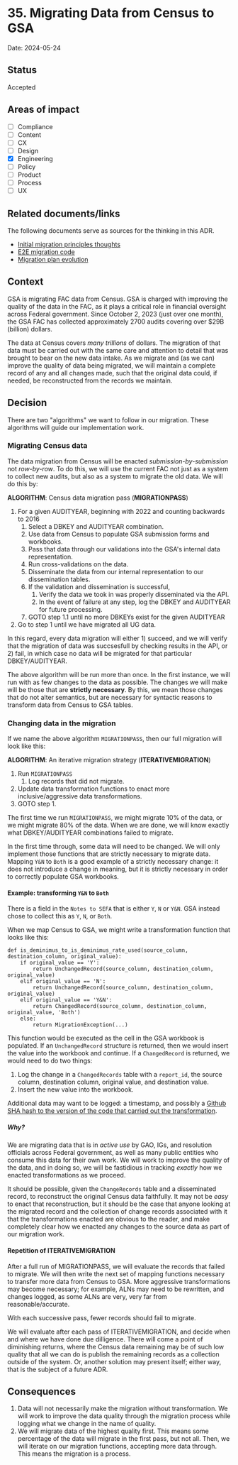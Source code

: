 # 35. Migrating Data from Census to GSA

Date: 2024-05-24

## Status

Accepted

## Areas of impact

- [ ]   Compliance
- [ ]   Content
- [ ]   CX
- [ ]   Design
- [x]   Engineering
- [ ]   Policy
- [ ]   Product
- [ ]   Process
- [ ]   UX

## Related documents/links
The following documents serve as sources for the thinking in this ADR.
* [Initial migration principles thoughts](https://docs.google.com/document/d/1pBUBLD2MGt-zEMwaaHIcLJT8ZqV0iPRnhiSkL3TIlu4/edit#heading=h.4f7j3ydfccdm)
* [E2E migration code](https://docs.google.com/document/d/12jcupPwqTc1muIaCsMxKgC33cOPOQQ6V4EoH9OmZGo0/edit#heading=h.wn0o8brht5dv)
* [Migration plan evolution](https://docs.google.com/document/d/1qrCn5jjTnBV831_cZswPrIgbjbQoECLSD0TEAW1PFeg/edit) 

## Context

GSA is migrating FAC data from Census. GSA is charged with improving the quality of the data in the FAC, as it plays a critical role in financial oversight across Federal government. Since October 2, 2023 (just over one month), the GSA FAC has collected approximately 2700 audits covering over $29B (billion) dollars.

The data at Census covers *many trillions* of dollars. The migration of that data must be carried out with the same care and attention to detail that was brought to bear on the new data intake. As we migrate and (as we can) improve the quality of data being migrated, we will maintain a complete record of any and all changes made, such that the original data could, if needed, be reconstructed from the records we maintain. 

## Decision

There are two "algorithms" we want to follow in our migration. These algorithms will guide our implementation work.

### Migrating Census data

The data migration from Census will be enacted *submission-by-submission* not *row-by-row*. To do this, we will use the current FAC not just as a system to collect new audits, but also as a system to migrate the old data. We will do this by:

**ALGORITHM**: Census data migration pass (**MIGRATIONPASS**)

1. For a given AUDITYEAR, beginning with 2022 and counting backwards to 2016
   1. Select a DBKEY and AUDITYEAR combination.
   2. Use data from Census to populate GSA submission forms and workbooks.
   3. Pass that data through our validations into the GSA's internal data representation.
   4. Run cross-validations on the data.
   5. Disseminate the data from our internal representation to our dissemination tables.
   6. If the validation and dissemination is successful, 
      1. Verify the data we took in was properly disseminated via the API.
      2. In the event of failure at any step, log the DBKEY and AUDITYEAR for future processing.
   7. GOTO step 1.1 until no more DBKEYs exist for the given AUDITYEAR
2. Go to step 1 until we have migrated all UG data.

In this regard, every data migration will either 1) succeed, and we will verify that the migration of data was succsesfull by checking results in the API, or 2) fail, in which case no data will be migrated for that particular DBKEY/AUDITYEAR.

The above algorithm will be run more than once. In the first instance, we will run with as few changes to the data as possible. The changes we will make will be those that are **strictly necessary**. By this, we mean those changes that do not alter semantics, but are necessary for syntactic reasons to transform data from Census to GSA tables.

### Changing data in the migration

If we name the above algorithm `MIGRATIONPASS`, then our full migration will look like this:

**ALGORITHM**: An iterative migration strategy (**ITERATIVEMIGRATION**)

1. Run `MIGRATIONPASS`
   1. Log records that did not migrate.
2. Update data transformation functions to enact more inclusive/aggressive data transformations.
3. GOTO step 1.

The first time we run `MIGRATIONPASS`, we might migrate 10% of the data, or we might migrate 80% of the data. When we are done, we will know exactly what DBKEY/AUDITYEAR combinations failed to migrate.

In the first time through, some data will need to be changed. We will only implement those functions that are strictly necessary to migrate data. Mapping `Y&N` to `Both` is a good example of a strictly necessary change: it does not introduce a change in meaning, but it is strictly necessary in order to correctly populate GSA workbooks.

#### Example: transforming `Y&N` to `Both`

There is a field in the `Notes to SEFA` that is either `Y`, `N` or `Y&N`. GSA instead chose to collect this as `Y`, `N`, or `Both`. 

When we map Census to GSA, we might write a transformation function that looks like this:

```
def is_deminimus_to_is_deminimus_rate_used(source_column, destination_column, original_value):
    if original_value == 'Y':
        return UnchangedRecord(source_column, destination_column, original_value)
    elif original_value == 'N':
        return UnchangedRecord(source_column, destination_column, original_value)
    elif original_value == 'Y&N':
        return ChangedRecord(source_column, destination_column, original_value, 'Both')
    else:
        return MigrationException(...)
```

This function would be executed as the cell in the GSA workbook is populated. If an `UnchangedRecord` structure is returned, then we would insert the value into the workbook and continue. If a `ChangedRecord` is returned, we would need to do two things:

1. Log the change in a `ChangedRecords` table with a `report_id`, the source column, destination column, original value, and destination value.
2. Insert the new value into the workbook.

Additional data may want to be logged: a timestamp, and possibly a [Github SHA hash to the version of the code that carried out the transformation](https://stackoverflow.com/questions/14989858/get-the-current-git-hash-in-a-python-script). 

##### Why?

We are migrating data that is in *active use* by GAO, IGs, and resolution officials across Federal government, as well as many public entities who consume this data for their own work. We will work to improve the quality of the data, and in doing so, we will be fastidious in tracking *exactly* how we enacted transformations as we proceed.

It should be possible, given the `ChangeRecords` table and a disseminated record, to reconstruct the original Census data faithfully. It may not be *easy* to enact that reconstruction, but it should be the case that anyone looking at the migrated record and the collection of change records associated with it that the transformations enacted are obvious to the reader, and make completely clear how we enacted any changes to the source data as part of our migration work.

#### Repetition of ITERATIVEMIGRATION

After a full run of MIGRATIONPASS, we will evaluate the records that failed to migrate. We will then write the next set of mapping functions necessary to transfer more data from Census to GSA. More aggressive transformations may become necessary; for example, ALNs may need to be rewritten, and changes logged, as some ALNs are very, very far from reasonable/accurate.

With each successive pass, fewer records should fail to migrate.

We will evaluate after each pass of ITERATIVEMIGRATION, and decide when and where we have done due dilligence. There will come a point of diminishing returns, where the Census data remaining may be of such low quality that all we can do is publish the remaining records as a collection outside of the system. Or, another solution may present itself; either way, that is the subject of a future ADR.

## Consequences

1. Data will not necessarily make the migration without transformation. We will work to improve the data quality through the migration process while logging what we change in the name of quality.
2. We will migrate data of the highest quality first. This means some percentage of the data will migrate in the first pass, but not all. Then, we will iterate on our migration functions, accepting more data through. This means the migration is a process.

